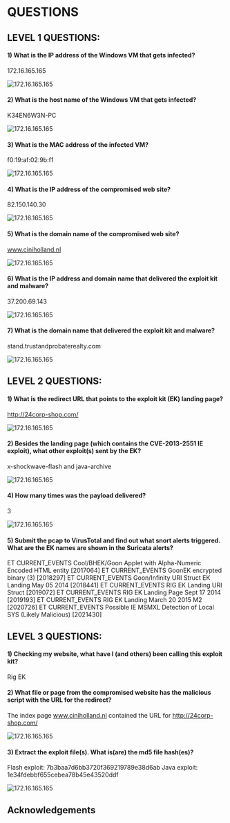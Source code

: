 # QUESTIONS
## LEVEL 1 QUESTIONS:
#### 1) What is the IP address of the Windows VM that gets infected? 
 172.16.165.165

 ![172.16.165.165](img/11.png)
#### 2) What is the host name of the Windows VM that gets infected?
 K34EN6W3N-PC

 ![172.16.165.165](img/11.png)
#### 3) What is the MAC address of the infected VM?
 f0:19:af:02:9b:f1

 ![172.16.165.165](img/11.png)
#### 4) What is the IP address of the compromised web site?
 82.150.140.30

 ![172.16.165.165](img/11.png)
#### 5) What is the domain name of the compromised web site?
 www.ciniholland.nl

 ![172.16.165.165](img/11.png)
#### 6) What is the IP address and domain name that delivered the exploit kit and malware?
 37.200.69.143

 ![172.16.165.165](img/11.png)
#### 7) What is the domain name that delivered the exploit kit and malware?
 stand.trustandprobaterealty.com

 ![172.16.165.165](img/11.png)

## LEVEL 2 QUESTIONS:
#### 1) What is the redirect URL that points to the exploit kit (EK) landing page?
 http://24corp-shop.com/

 ![172.16.165.165](img/11.png)
#### 2) Besides the landing page (which contains the CVE-2013-2551 IE exploit), what other exploit(s) sent by the EK?
 x-shockwave-flash and java-archive

 ![172.16.165.165](img/11.png)
#### 4) How many times was the payload delivered?
 3

 ![172.16.165.165](img/11.png)
#### 5) Submit the pcap to VirusTotal and find out what snort alerts triggered.  What are the EK names are shown in the Suricata alerts?
ET CURRENT_EVENTS Cool/BHEK/Goon Applet with Alpha-Numeric Encoded HTML entity [2017064]
ET CURRENT_EVENTS GoonEK encrypted binary (3) [2018297]
ET CURRENT_EVENTS Goon/Infinity URI Struct EK Landing May 05 2014 [2018441]
ET CURRENT_EVENTS RIG EK Landing URI Struct [2019072]
ET CURRENT_EVENTS RIG EK Landing Page Sept 17 2014 [2019193]
ET CURRENT_EVENTS RIG EK Landing March 20 2015 M2 [2020726]
ET CURRENT_EVENTS Possible IE MSMXL Detection of Local SYS (Likely Malicious) [2021430]

## LEVEL 3 QUESTIONS:
#### 1) Checking my website, what have I (and others) been calling this exploit kit?
 Rig EK
#### 2) What file or page from the compromised website has the malicious script with the URL for the redirect?
 The index page www.ciniholland.nl contained the URL for http://24corp-shop.com/

 ![172.16.165.165](img/11.png)
#### 3) Extract the exploit file(s).  What is(are) the md5 file hash(es)?
Flash exploit: 7b3baa7d6bb3720f369219789e38d6ab
Java exploit: 1e34fdebbf655cebea78b45e43520ddf

 ![172.16.165.165](img/11.png)

## Acknowledgements

